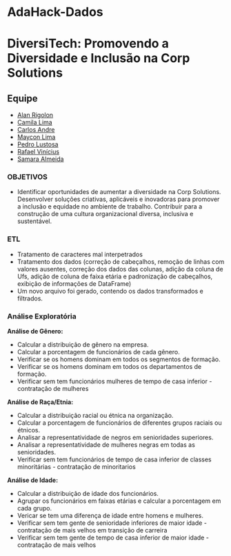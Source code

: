 # **AdaHack-Dados** 

# DiversiTech: Promovendo a Diversidade e Inclusão na Corp Solutions

## Equipe

- [Alan Rigolon](https://github.com/alanrigolon)
- [Camila Lima](https://github.com/camilamlima)
- [Carlos Andre ](https://github.com/carlosandre77)
- [Maycon Lima](https://github.com/Maykitu)
- [Pedro Lustosa](https://github.com/pedrolustosab)
- [Rafael Vinícius](https://github.com/orafaelvinicius/)
- [Samara Almeida](https://github.com/Samara-AS)

### OBJETIVOS

- Identificar oportunidades de aumentar a diversidade na Corp Solutions. Desenvolver soluções criativas, aplicáveis e inovadoras para promover a inclusão e equidade no ambiente de trabalho. Contribuir para a construção de uma cultura organizacional diversa, inclusiva e sustentável.


### ETL

- Tratamento de caracteres mal interpetrados
- Tratamento dos dados (correção de cabeçalhos, remoção de linhas com valores ausentes, correção dos dados das colunas, adição da coluna de Ufs, adição de coluna de faixa etária e padronização de cabeçalhos, exibição de informações de DataFrame)
- Um novo arquivo  foi gerado, contendo os dados transformados e filtrados.

### Análise Exploratória 

**Análise de Gênero:**
   - Calcular a distribuição de gênero na empresa.
   - Calcular a porcentagem de funcionários de cada gênero.
   - Verificar se os homens dominam em todos os segmentos de formação.
   - Verificar se os homens dominam em todos os departamentos de formação.
   - Verificar sem tem funcionários mulheres de tempo de casa inferior - contratação de mulheres

**Análise de Raça/Etnia:**
   - Calcular a distribuição racial ou étnica na organização.
   - Calcular a porcentagem de funcionários de diferentes grupos raciais ou étnicos.
   - Analisar a representatividade de negros em senioridades superiores.
   - Analisar a representatividade de mulheres negras em todas as senioridades.
   - Verificar sem tem funcionários de tempo de casa inferior de classes minoritárias - contratação de minoritarios

**Análise de Idade:**
   - Calcular a distribuição de idade dos funcionários.
   - Agrupar os funcionários em faixas etárias e calcular a porcentagem em cada grupo.
   - Vericar se tem uma diferença de idade entre homens e mulheres.
   - Verificar sem tem gente de senioridade inferiores de maior idade - contratação de mais velhos em transição de carreira
   - Verificar sem tem gente de tempo de casa inferior de maior idade - contratação de mais velhos
